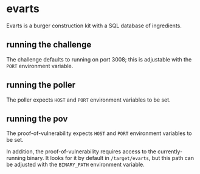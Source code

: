 # evarts

Evarts is a burger construction kit with a SQL database of ingredients.

## running the challenge

The challenge defaults to running on port 3008; this is adjustable with the
`PORT` environment variable.

## running the poller

The poller expects `HOST` and `PORT` environment variables to be set.

## running the pov

The proof-of-vulnerability expects `HOST` and `PORT` environment variables to
be set.

In addition, the proof-of-vulnerability requires access to the currently-running
binary. It looks for it by default in `/target/evarts`, but this path can be
adjusted with the `BINARY_PATH` environment variable.
